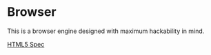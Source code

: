# Browser
This is a browser engine designed with maximum hackability in mind.

[HTML5 Spec](https://html.spec.whatwg.org/multipage/)
